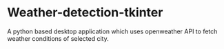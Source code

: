 # Weather-detection-tkinter
A python based desktop application which uses openweather API to fetch weather conditions of selected city.
